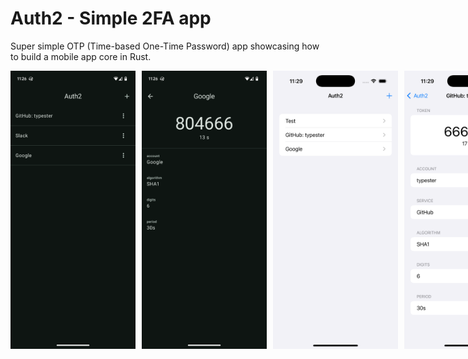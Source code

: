 # Auth2 - Simple 2FA app

Super simple OTP (Time-based One-Time Password) app showcasing how to build a mobile app core in Rust.

<div style="display: flex; gap: 10px;">
  <img src="screenshots/android_1.png" alt="Android screenshot 1" width="200"/>
  <img src="screenshots/android_2.png" alt="Android screenshot 2" width="200"/>
  <img src="screenshots/ios_1.png" alt="iOS screenshot 1" width="200"/>
  <img src="screenshots/ios_2.png" alt="iOS screenshot 2" width="200"/>
</div>

